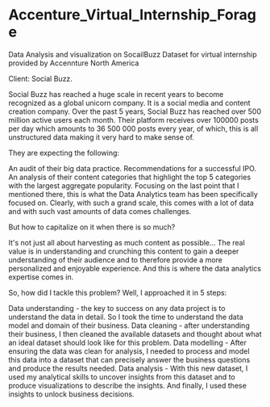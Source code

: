 # Accenture_Virtual_Internship_Forage
Data Analysis and visualization on SocailBuzz Dataset for virtual internship provided by Accennture North America

Client: Social Buzz.

Social Buzz has reached a huge scale in recent years to become recognized as a global unicorn company. It is a social media and content creation company. Over the past 5 years, Social Buzz has reached over 500 million active users each month. Their platform receives over 100000 posts per day which amounts to 36 500 000 posts every year, of which, this is all unstructured data making it very hard to make sense of.

They are expecting the following:

An audit of their big data practice.
Recommendations for a successful IPO.
An analysis of their content categories that highlight the top 5 categories with the largest aggregate popularity.
Focusing on the last point that I mentioned there, this is what the Data Analytics team has been specifically focused on. Clearly, with such a grand scale, this comes with a lot of data and with such vast amounts of data comes challenges.

But how to capitalize on it when there is so much?

It's not just all about harvesting as much content as possible... The real value is in understanding and crunching this content to gain a deeper understanding of their audience and to therefore provide a more personalized and enjoyable experience. And this is where the data analytics expertise comes in.

So, how did I tackle this problem? Well, I approached it in 5 steps:

Data understanding - the key to success on any data project is to understand the data in detail. So I took the time to understand the data model and domain of their business.
Data cleaning - after understanding their business, I then cleaned the available datasets and thought about what an ideal dataset should look like for this problem.
Data modelling - After ensuring the data was clean for analysis, I needed to process and model this data into a dataset that can precisely answer the business questions and produce the results needed.
Data analysis - With this new dataset, I used my analytical skills to uncover insights from this dataset and to produce visualizations to describe the insights.
And finally, I used these insights to unlock business decisions.
